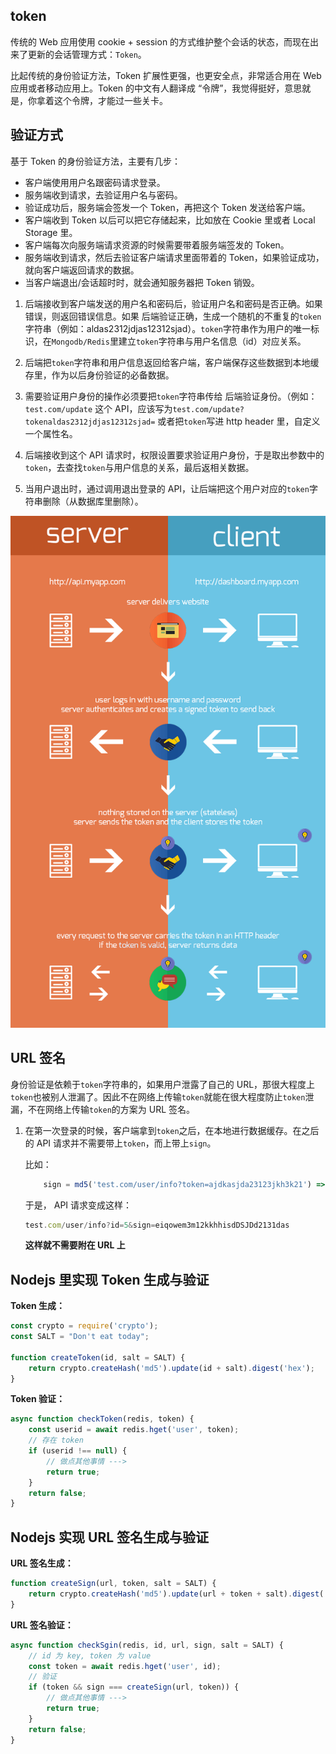 

## token
传统的 Web 应用使用 cookie + session 的方式维护整个会话的状态，而现在出来了更新的会话管理方式：`Token`。

比起传统的身份验证方法，Token 扩展性更强，也更安全点，非常适合用在 Web 应用或者移动应用上。Token 的中文有人翻译成 “令牌”，我觉得挺好，意思就是，你拿着这个令牌，才能过一些关卡。

## 验证方式
基于 Token 的身份验证方法，主要有几步：

- 客户端使用用户名跟密码请求登录。
- 服务端收到请求，去验证用户名与密码。
- 验证成功后，服务端会签发一个 Token，再把这个 Token 发送给客户端。
- 客户端收到 Token 以后可以把它存储起来，比如放在 Cookie 里或者 Local Storage 里。
- 客户端每次向服务端请求资源的时候需要带着服务端签发的 Token。
- 服务端收到请求，然后去验证客户端请求里面带着的 Token，如果验证成功，就向客户端返回请求的数据。
- 当客户端退出/会话超时时，就会通知服务器把 Token 销毁。


1. 后端接收到客户端发送的用户名和密码后，验证用户名和密码是否正确。如果错误，则返回错误信息。如果 后端验证正确，生成一个随机的不重复的`token`字符串（例如：aldas2312jdjas12312sjad）。`token`字符串作为用户的唯一标识，在`Mongodb/Redis`里建立`token`字符串与用户名信息（id）对应关系。

2. 后端把`token`字符串和用户信息返回给客户端，客户端保存这些数据到本地缓存里，作为以后身份验证的必备数据。

3. 需要验证用户身份的操作必须要把`token`字符串传给 后端验证身份。（例如：`test.com/update` 这个 API，应该写为`test.com/update?tokenaldas2312jdjas12312sjad=` 或者把`token`写进 http header 里，自定义一个属性名。

4. 后端接收到这个 API 请求时，权限设置要求验证用户身份，于是取出参数中的`token`，去查找`token`与用户信息的关系，最后返相关数据。

5. 当用户退出时，通过调用退出登录的 API，让后端把这个用户对应的`token`字符串删除（从数据库里删除）。

![](../../../resource/tokens.png)

## URL 签名
身份验证是依赖于`token`字符串的，如果用户泄露了自己的 URL，那很大程度上`token`也被别人泄漏了。因此不在网络上传输`token`就能在很大程度防止`token`泄漏，不在网络上传输`token`的方案为 URL 签名。

1. 在第一次登录的时候，客户端拿到`token`之后，在本地进行数据缓存。在之后的 API 请求并不需要带上`token`，而上带上`sign`。

    比如：

    ```js
        sign = md5('test.com/user/info?token=ajdkasjda23123jkh3k21') => eiqowem3m12kkhhisdDSJDd2131das
    ```

    于是， API 请求变成这样：

    ```js
    test.com/user/info?id=5&sign=eiqowem3m12kkhhisdDSJDd2131das
    ```
    **这样就不需要附在 URL 上**

## Nodejs 里实现 Token 生成与验证

**Token 生成：**

```js
const crypto = require('crypto');
const SALT = "Don't eat today";

function createToken(id, salt = SALT) {
    return crypto.createHash('md5').update(id + salt).digest('hex');
}
```

**Token 验证：**

```js
async function checkToken(redis, token) {
    const userid = await redis.hget('user', token);
    // 存在 token
    if (userid !== null) {
        // 做点其他事情 --->
        return true;
    }
    return false;
}
```

## Nodejs 实现 URL 签名生成与验证

**URL 签名生成：**

```js
function createSign(url, token, salt = SALT) {
    return crypto.createHash('md5').update(url + token + salt).digest('hex');
}
```

**URL 签名验证：**

```js
async function checkSgin(redis, id, url, sign, salt = SALT) {
    // id 为 key, token 为 value
    const token = await redis.hget('user', id);
    // 验证
    if (token && sign === createSign(url, token)) {
        // 做点其他事情 --->
        return true;
    }
    return false;
}
```

